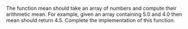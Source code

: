 The function mean should take an array of numbers and compute their arithmetic mean. For example, given an array containing 5.0 and 4.0 then mean should return 4.5. Complete the implementation of this function.

